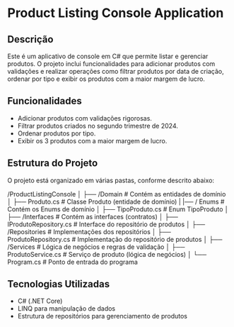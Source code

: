# Product Listing Console Application

## Descrição
Este é um aplicativo de console em C# que permite listar e gerenciar produtos. O projeto inclui funcionalidades para adicionar produtos com validações e realizar operações como filtrar produtos por data de criação, ordenar por tipo e exibir os produtos com a maior margem de lucro.

## Funcionalidades
- Adicionar produtos com validações rigorosas.
- Filtrar produtos criados no segundo trimestre de 2024.
- Ordenar produtos por tipo.
- Exibir os 3 produtos com a maior margem de lucro.

## Estrutura do Projeto
O projeto está organizado em várias pastas, conforme descrito abaixo:

/ProductListingConsole
│
├── /Domain                 # Contém as entidades de domínio
│   ├── Produto.cs          # Classe Produto (entidade de domínio)
|   |── / Enums             # Contém os Enums de domínio
│       ├── TipoProduto.cs      # Enum TipoProduto
│
├── /Interfaces                 # Contém as interfaces (contratos)
│   ├── IProdutoRepository.cs   # Interface do repositório de produtos
│
├── /Repositories             # Implementações dos repositórios
│   ├── ProdutoRepository.cs  # Implementação do repositório de produtos
│
├── /Services                 # Lógica de negócios e regras de validação
│   ├── ProdutoService.cs     # Serviço de produto (lógica de negócios)
│
└── Program.cs              # Ponto de entrada do programa


## Tecnologias Utilizadas
- C# (.NET Core)
- LINQ para manipulação de dados
- Estrutura de repositórios para gerenciamento de produtos
